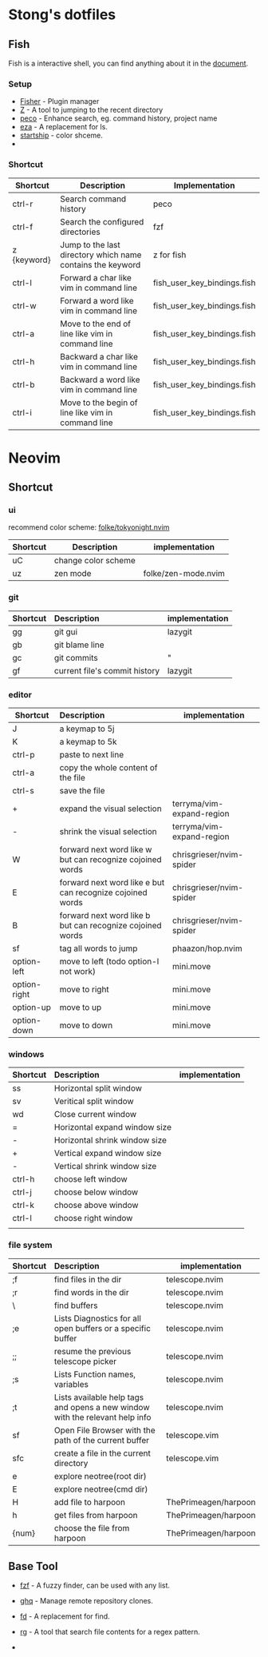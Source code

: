 # Stong's dotfiles

## Fish

Fish is a interactive shell, you can find anything about it in the [document](https://fishshell.com/docs/current/index.html).

### Setup

- [Fisher](https://github.com/jorgebucaran/fisher) - Plugin manager
- [Z](https://github.com/jethrokuan/z) - A tool to jumping to the recent directory
- [peco](https://github.com/peco/peco) - Enhance search, eg. command history, project name
- [eza](https://github.com/eza-community/eza) - A replacement for ls.
- [startship](https://starship.rs/) - color shceme.
-

### Shortcut

| Shortcut    | Description                                                | Implementation              |
| ----------- | ---------------------------------------------------------- | --------------------------- |
| ctrl-r      | Search command history                                     | peco                        |
| ctrl-f      | Search the configured directories                          | fzf                         |
| z {keyword} | Jump to the last directory which name contains the keyword | z for fish                  |
| ctrl-l      | Forward a char like vim in command line                    | fish_user_key_bindings.fish |
| ctrl-w      | Forward a word like vim in command line                    | fish_user_key_bindings.fish |
| ctrl-a      | Move to the end of line like vim in command line           | fish_user_key_bindings.fish |
| ctrl-h      | Backward a char like vim in command line                   | fish_user_key_bindings.fish |
| ctrl-b      | Backward a word like vim in command line                   | fish_user_key_bindings.fish |
| ctrl-i      | Move to the begin of line like vim in command line         | fish_user_key_bindings.fish |

# Neovim

## Shortcut

### ui

recommend color scheme: [folke/tokyonight.nvim](https://github.com/folke/tokyonight.nvim)

| Shortcut   | Description         | implementation      |
| ---------- | ------------------- | ------------------- |
| <leader>uC | change color scheme |                     |
| <leader>uz | zen mode            | folke/zen-mode.nvim |

### git

| Shortcut   | Description                   | implementation |
| ---------- | :---------------------------- | -------------- |
| <leader>gg | git gui                       | lazygit        |
| <leader>gb | git blame line                |                |
| <leader>gc | git commits                   | "              |
| <leader>gf | current file's commit history | lazygit        |

### editor

| Shortcut     | Description                                               | implementation            |
| ------------ | :-------------------------------------------------------- | ------------------------- |
| J            | a keymap to 5j                                            |                           |
| K            | a keymap to 5k                                            |                           |
| ctrl-p       | paste to next line                                        |                           |
| ctrl-a       | copy the whole content of the file                        |                           |
| ctrl-s       | save the file                                             |                           |
| +            | expand the visual selection                               | terryma/vim-expand-region |
| -            | shrink the visual selection                               | terryma/vim-expand-region |
| W            | forward next word like w but can recognize cojoined words | chrisgrieser/nvim-spider  |
| E            | forward next word like e but can recognize cojoined words | chrisgrieser/nvim-spider  |
| B            | forward next word like b but can recognize cojoined words | chrisgrieser/nvim-spider  |
| <leader>sf   | tag all words to jump                                     | phaazon/hop.nvim          |
| option-left  | move to left (todo option-l not work)                     | mini.move                 |
| option-right | move to right                                             | mini.move                 |
| option-up    | move to up                                                | mini.move                 |
| option-down  | move to down                                              | mini.move                 |

### windows

| Shortcut   | Description                   | implementation |
| ---------- | :---------------------------- | -------------- |
| ss         | Horizontal split window       |                |
| sv         | Veritical split window        |                |
| <leader>wd | Close current window          |                |
| =          | Horizontal expand window size |                |
| -          | Horizontal shrink window size |                |
| +          | Vertical expand window size   |                |
| -          | Vertical shrink window size   |                |
| ctrl-h     | choose left window            |                |
| ctrl-j     | choose below window           |                |
| ctrl-k     | choose above window           |                |
| ctrl-l     | choose right window           |                |
|            |                               |                |

### file system

| Shortcut      | Description                                                                  | implementation       |
| ------------- | :--------------------------------------------------------------------------- | -------------------- |
| ;f            | find files in the dir                                                        | telescope.nvim       |
| ;r            | find words in the dir                                                        | telescope.nvim       |
| \\            | find buffers                                                                 | telescope.nvim       |
| ;e            | Lists Diagnostics for all open buffers or a specific buffer                  | telescope.nvim       |
| ;;            | resume the previous telescope picker                                         | telescope.nvim       |
| ;s            | Lists Function names, variables                                              | telescope.nvim       |
| ;t            | Lists available help tags and opens a new window with the relevant help info | telescope.nvim       |
| sf            | Open File Browser with the path of the current buffer                        | telescope.vim        |
| sfc           | create a file in the current directory                                       | telescope.vim        |
| <leader>e     | explore neotree(root dir)                                                    |                      |
| <leader>E     | explore neotree(cmd dir)                                                     |                      |
| <leader>H     | add file to harpoon                                                          | ThePrimeagen/harpoon |
| <leader>h     | get files from harpoon                                                       | ThePrimeagen/harpoon |
| <leader>{num} | choose the file from harpoon                                                 | ThePrimeagen/harpoon |

## Base Tool

- [fzf](https://github.com/junegunn/fzf?tab=readme-ov-file#setting-up-shell-integration) - A fuzzy finder, can be used with any list.

- [ghq](https://github.com/x-motemen/ghq) - Manage remote repository clones.

- [fd](https://github.com/sharkdp/fd) - A replacement for find.

- [rg](https://github.com/BurntSushi/ripgrep) - A tool that search file contents for a regex pattern.

-
